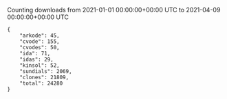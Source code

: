 
Counting downloads from 2021-01-01 00:00:00+00:00 UTC to 2021-04-09 00:00:00+00:00 UTC

```
{
    "arkode": 45,
    "cvode": 155,
    "cvodes": 50,
    "ida": 71,
    "idas": 29,
    "kinsol": 52,
    "sundials": 2069,
    "clones": 21809,
    "total": 24280
}
```
